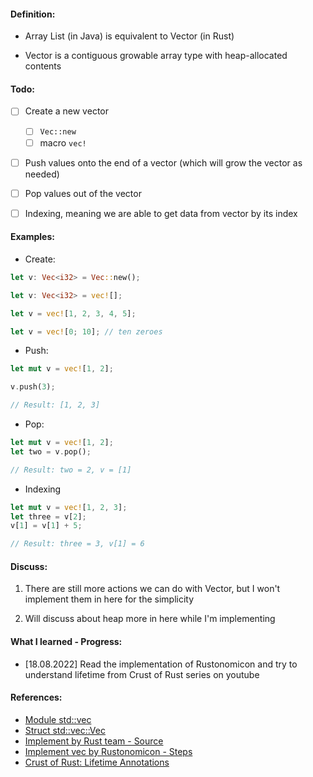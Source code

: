 #### Definition:

- Array List (in Java) is equivalent to Vector (in Rust)

- Vector is a contiguous growable array type with heap-allocated contents 


#### Todo:

- [ ] Create a new vector
  - [ ] `Vec::new`
  - [ ] macro `vec!`  

- [ ] Push values onto the end of a vector (which will grow the vector as needed)

- [ ] Pop values out of the vector 

- [ ] Indexing, meaning we are able to get data from vector by its index


#### Examples:

- Create: 
```rust
let v: Vec<i32> = Vec::new();
```

```rust
let v: Vec<i32> = vec![];

let v = vec![1, 2, 3, 4, 5];

let v = vec![0; 10]; // ten zeroes
```

- Push:
```rust
let mut v = vec![1, 2];

v.push(3);

// Result: [1, 2, 3]
```

- Pop:
```rust
let mut v = vec![1, 2];
let two = v.pop();

// Result: two = 2, v = [1]
```

- Indexing
```rust
let mut v = vec![1, 2, 3];
let three = v[2];
v[1] = v[1] + 5;

// Result: three = 3, v[1] = 6
```

#### Discuss:
1. There are still more actions we can do with Vector, but I won't implement them in here for the simplicity

2. Will discuss about heap more in here while I'm implementing


#### What I learned - Progress:

- [18.08.2022] Read the implementation of Rustonomicon and try to understand lifetime from Crust of Rust series on youtube


#### References:
- [Module std::vec](https://doc.rust-lang.org/std/vec/index.html)  
- [Struct std::vec::Vec](https://doc.rust-lang.org/std/vec/struct.Vec.html)
- [Implement by Rust team - Source](https://doc.rust-lang.org/src/alloc/vec/mod.rs.html)
- [Implement vec by Rustonomicon - Steps](https://doc.rust-lang.org/nomicon/vec/vec.html)
- [Crust of Rust: Lifetime Annotations](https://www.youtube.com/watch?v=rAl-9HwD858)

